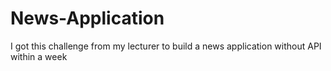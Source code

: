 # News-Application
I got this challenge from my lecturer to build a news application without API within a week
